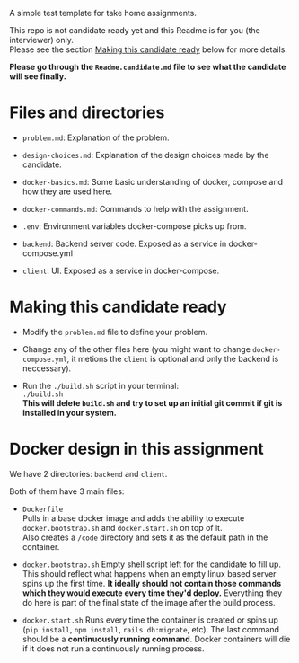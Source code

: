 A simple test template for take home assignments.

This repo is not candidate ready yet and this Readme is for you (the interviewer) only.  
Please see the section [Making this candidate ready](#making-this-candidate-ready) below for more details.

**Please go through the `Readme.candidate.md` file to see what the candidate will see finally.**

# Files and directories

- `problem.md`: Explanation of the problem.
- `design-choices.md`: Explanation of the  design choices made by the candidate.
- `docker-basics.md`: Some basic understanding of docker, compose and how they are used here.
- `docker-commands.md`: Commands to help with the assignment.
- `.env`: Environment variables docker-compose picks up from.

- `backend`: Backend server code. Exposed as a service in docker-compose.yml
- `client`: UI. Exposed as a service in docker-compose.

# Making this candidate ready
- Modify the `problem.md` file to define your problem. 
- Change any of the other files here (you might want to change `docker-compose.yml`, it metions the `client` is optional and only the backend is neccessary).

- Run the `./build.sh` script in your terminal:   
    `./build.sh`  
**This will delete `build.sh` and try to set up an initial git commit if git is installed in your system.**

# Docker design in this assignment
We have 2 directories: `backend` and `client`.

Both of them have 3 main files:
- `Dockerfile`  
Pulls in a base docker image and adds the ability to execute `docker.bootstrap.sh` and `docker.start.sh` on top of it.  
Also creates a `/code` directory and sets it as the default path in the container.  

- `docker.bootstrap.sh`
Empty shell script left for the candidate to fill up. This should reflect what happens when an empty linux based server spins up the first time.
**It ideally should not contain those commands which they would execute every time they'd deploy.**
Everything they do here is part of the final state of the image after the build process.

- `docker.start.sh`
Runs every time the container is created or spins up (`pip install`, `npm install`, `rails db:migrate`, etc).
The last command should be a **continuously running command**. Docker containers will die if it does not run a continuously running process. 
